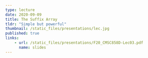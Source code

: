 ```yaml
---
type: lecture
date: 2020-09-09
title: The Suffix Array
tldr: "Simple but powerful"
thumbnail: /static_files/presentations/lec.jpg
published: true
links: 
    - url: /static_files/presentations/F20_CMSC858D-Lec03.pdf
      name: slides
---
```

